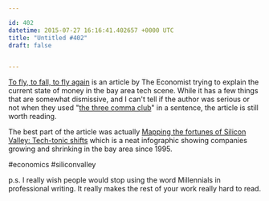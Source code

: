 ```yaml
---

id: 402
datetime: 2015-07-27 16:16:41.402657 +0000 UTC
title: "Untitled #402"
draft: false


---
```


[To fly, to fall, to fly again](http://www.economist.com/news/briefing/21659722-tech-boom-may-get-bumpy-it-will-not-end-repeat-dotcom-crash-fly?fsrc=email_to_a_friend) is an article by The Economist trying to explain the current state of money in the bay area tech scene. While it has a few things that are somewhat dismissive, and I can't tell if the author was serious or not when they used "[the three comma club](https://www.youtube.com/watch?v=xzMUrB-Um1Y)" in a sentence, the article is still worth reading. 

The best part of the article was actually [Mapping the fortunes of Silicon Valley: Tech-tonic shifts](http://www.economist.com/blogs/graphicdetail/2015/07/daily-chart-mapping-fortunes-silicon-valley) which is a neat infographic showing companies growing and shrinking in the bay area since 1995.

#economics #siliconvalley

p.s. I really wish people would stop using the word Millennials in professional writing. It really makes the rest of your work really hard to read.
